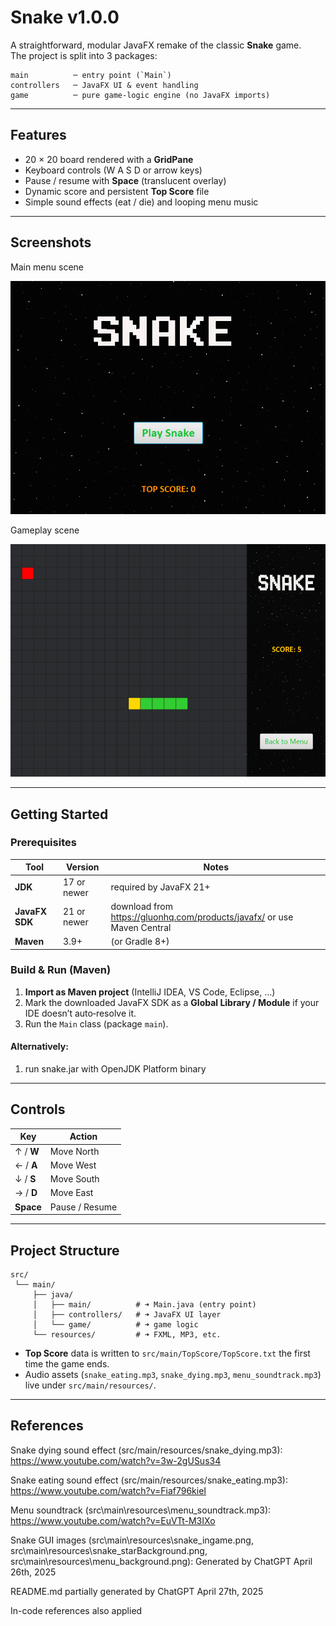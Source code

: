 # Snake v1.0.0

A straightforward, modular JavaFX remake of the classic **Snake** game.  
The project is split into 3 packages:

```
main          ─ entry point (`Main`)
controllers   ─ JavaFX UI & event handling
game          ─ pure game-logic engine (no JavaFX imports)
```

---

## Features
* 20 × 20 board rendered with a **GridPane**
* Keyboard controls (W A S D or arrow keys)
* Pause / resume with **Space** (translucent overlay)
* Dynamic score and persistent **Top Score** file
* Simple sound effects (eat / die) and looping menu music

---

## Screenshots
Main menu scene

![the main menu](gameplayScreenshots/Main%20Menu%20Screenshot.png)

Gameplay scene

![Snake gameplay](gameplayScreenshots/Gameplay%20Screenshot.png)


---

## Getting Started

### Prerequisites
| Tool           | Version     |  Notes                                                                    |
|----------------|-------------|---------------------------------------------------------------------------|
| **JDK**        | 17 or newer | required by JavaFX 21+                                                    |
| **JavaFX SDK** | 21 or newer | download from <https://gluonhq.com/products/javafx/> or use Maven Central |
| **Maven**      | 3.9+        | (or Gradle 8+)                                                            |


### Build & Run (Maven)

1. **Import as Maven project** (IntelliJ IDEA, VS Code, Eclipse, …)
2. Mark the downloaded JavaFX SDK as a **Global Library / Module** if your IDE doesn’t auto‑resolve it.
3. Run the `Main` class (package `main`).

#### Alternatively:
1. run snake.jar with OpenJDK Platform binary

---

## Controls
| Key       | Action         |
|-----------|----------------|
| ↑ / **W** | Move North     |
| ← / **A** | Move West      |
| ↓ / **S** | Move South     |
| → / **D** | Move East      |
| **Space** | Pause / Resume |

---

## Project Structure
```
src/
 └── main/
     ├── java/
     │   ├── main/          # ➜ Main.java (entry point)
     │   ├── controllers/   # ➜ JavaFX UI layer
     │   └── game/          # ➜ game logic
     └── resources/         # ➜ FXML, MP3, etc.
```

* **Top Score** data is written to `src/main/TopScore/TopScore.txt` the first time the game ends.
* Audio assets (`snake_eating.mp3`, `snake_dying.mp3`, `menu_soundtrack.mp3`) live under `src/main/resources/`.

---

## References
Snake dying sound effect (src/main/resources/snake_dying.mp3): https://www.youtube.com/watch?v=3w-2gUSus34

Snake eating sound effect (src/main/resources/snake_eating.mp3): https://www.youtube.com/watch?v=Fiaf796kieI

Menu soundtrack (src\main\resources\menu_soundtrack.mp3): https://www.youtube.com/watch?v=EuVTt-M3IXo

Snake GUI images (src\main\resources\snake_ingame.png, src\main\resources\snake_starBackground.png, src\main\resources\menu_background.png): Generated by ChatGPT April 26th, 2025

README.md partially generated by ChatGPT April 27th, 2025

In-code references also applied
